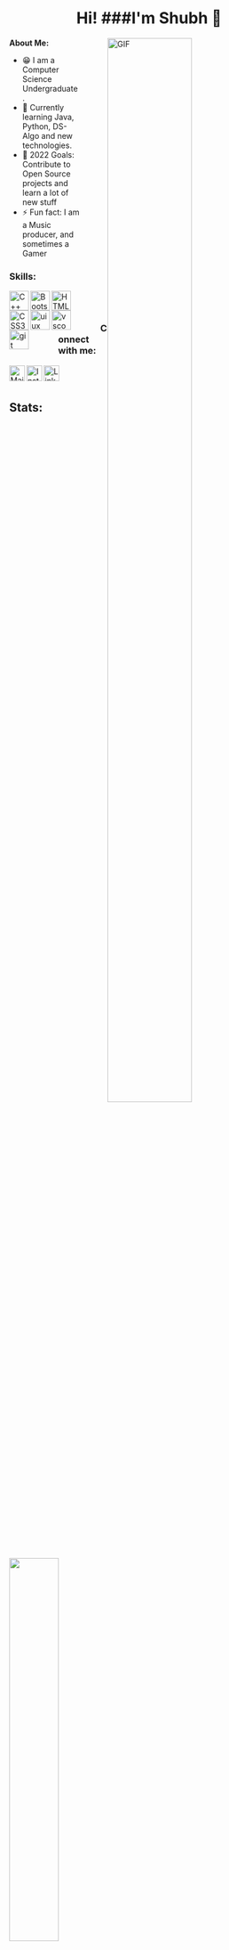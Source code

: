 <h1 align="center">Hi! ###I'm Shubh 👋 </h1>

<img align="right" alt="GIF" src="https://c.tenor.com/41I-iMyClCgAAAAd/programmer-programming.gif" width="55%" height="70%" style="margin:0 50px;"> 



<b> About Me: </b>
- 😁 I am a Computer Science Undergraduate.
- 🌱 Currently learning Java, Python, DS-Algo and new technologies.
- 🥅 2022 Goals: Contribute to Open Source projects and learn a lot of new stuff
- ⚡ Fun fact: I am a Music producer, and sometimes a Gamer




<h3 align="left">Skills: </h3>

<img align="left" title="C++" alt="C++" height="35px" src="https://upload.wikimedia.org/wikipedia/commons/thumb/1/18/ISO_C%2B%2B_Logo.svg/1822px-ISO_C%2B%2B_Logo.svg.png" />
<img align="left" title="java" alt="Bootstrap" width="35px" src="https://cdn.icon-icons.com/icons2/2108/PNG/512/java_icon_130901.png" />
<img align="left" title="HTML5" alt="HTML5" width="35px" src="https://cdn.icon-icons.com/icons2/2107/PNG/512/file_type_html_icon_130541.png" />
<img align="left" title="CSS3" alt="CSS3" width="35px" src="https://www.kindpng.com/picc/m/464-4640184_css3-png-download-css-icon-transparent-png.png" />
<img align="left" title="UIUX" alt="uiux" width="35px" src="https://cdn.icon-icons.com/icons2/928/PNG/512/user-interface_icon-icons.com_72178.png" />

<img align="left" title="Vscode" alt="vscode" height="35px" src="https://cdn.icon-icons.com/icons2/2107/PNG/512/file_type_vscode_icon_130084.png" />
<img align="left" title="git" alt= "git" width= "35px" src="https://cdn.icon-icons.com/icons2/2107/PNG/512/file_type_git_icon_130581.png" />



<br>
<br>
<h3 style="left: 50px; position:relative;">Connect with me:</h3> 


<a href="mailto:mail.shubhsharma19@gmail.com"><img align="left" title="Mail - Shubh Sharma" alt="Mail" height="28px" src="https://image.flaticon.com/icons/png/512/281/281769.png" /></a>

<a href="https://www.instagram.com/sikkuuu" target="_blank" ><img align="left" title="Instagram - Shubh Sharma" alt="Instagram" height="28px" src="https://upload.wikimedia.org/wikipedia/commons/thumb/a/a5/Instagram_icon.png/1024px-Instagram_icon.png" /></a>

<a href="https://www.linkedin.com/in/shubh-sharma-312ba71b4/" target="_blank" ><img align="left" title="LinkedIn - Shubh Sharma" alt="LinkedIn" height="28px" src="https://cliply.co/clip/linkedin-icon/" /></a>

<br>
<br>

## Stats:



<p align="left">
<a href="https://github.com/shubh-sharma19">
  
  <img  width="42%" src="https://github-readme-stats.vercel.app/api/top-langs/?username=shubh-sharma19&layout=compact&theme=radical&hide_border=true" />

